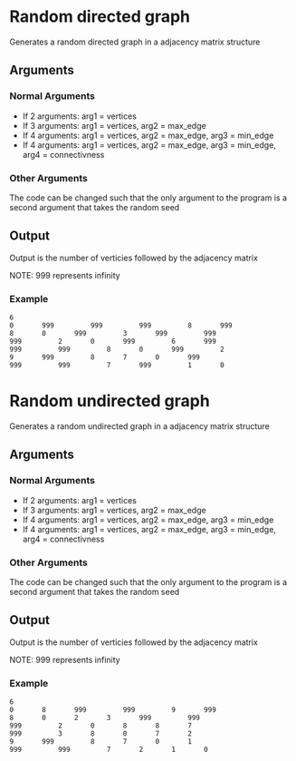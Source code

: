 # Random directed graph

Generates a random directed graph in a adjacency matrix structure

## Arguments

### Normal Arguments

*  If 2 arguments: arg1 = vertices
*  If 3 arguments: arg1 = vertices, arg2 = max_edge
*  If 4 arguments: arg1 = vertices, arg2 = max_edge, arg3 = min_edge
*  If 4 arguments: arg1 = vertices, arg2 = max_edge, arg3 = min_edge, arg4 = connectivness

### Other Arguments

The code can be changed such that the only argument to the program is a second argument that takes the random seed

## Output

Output is the number of verticies followed by the adjacency matrix

NOTE: 999 represents infinity

### Example

```
6
0 	 	999 	 	999 	 	999 	 	8 	 	999 	 	
8 	 	0 	 	999 	 	3 	 	999 	 	999 	 	
999 	 	2 	 	0 	 	999 	 	6 	 	999 	 	
999 	 	999 	 	8 	 	0 	 	999 	 	2 	 	
9 	 	999 	 	8 	 	7 	 	0 	 	999 	 	
999 	 	999 	 	7 	 	999 	 	1 	 	0 
```

# Random undirected graph

Generates a random undirected graph in a adjacency matrix structure

## Arguments

### Normal Arguments

*  If 2 arguments: arg1 = vertices
*  If 3 arguments: arg1 = vertices, arg2 = max_edge
*  If 4 arguments: arg1 = vertices, arg2 = max_edge, arg3 = min_edge
*  If 4 arguments: arg1 = vertices, arg2 = max_edge, arg3 = min_edge, arg4 = connectivness

### Other Arguments

The code can be changed such that the only argument to the program is a second argument that takes the random seed

## Output

Output is the number of verticies followed by the adjacency matrix

NOTE: 999 represents infinity

### Example

```
6
0 	 	8 	 	999 	 	999 	 	9 	 	999 	 	
8 	 	0 	 	2 	 	3 	 	999 	 	999 	 	
999 	 	2 	 	0 	 	8 	 	8 	 	7 	 	
999 	 	3 	 	8 	 	0 	 	7 	 	2 	 	
9 	 	999 	 	8 	 	7 	 	0 	 	1 	 	
999 	 	999 	 	7 	 	2 	 	1 	 	0 
```